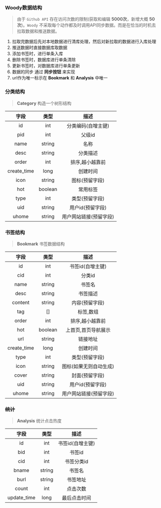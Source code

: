 ### Woody数据结构
> 由于 `Github API` 存在访问次数的限制(获取和编辑 **5000次**，新增大概 **50次**)。`Woody` 不采取每个动作都及时调用API同步数据。而是在恰当的时机去拉取数据和推送数据。

1. 拉取完数据后先对本地数据进行清库处理，然后对新拉取的数据进行入库处理
2. 推送数据时直接数据库取数据
3. 添加书签时，进行单条入库
4. 删除书签时，数据库进行单条清除
5. 更新书签时，对数据库进行单条更新
6. 数据的同步 通过 **同步按钮** 来实现
7. url作为唯一标示在 **Bookmark** 和 **Analysis** 中唯一

### 分类结构
> **Category** 构造一个树形结构

|字段|类型|描述|
|:---:|:---:|:--:|
|id|int|分类编码(自增主键)|
|pid|int|父级id|
|name|string|名称|
|desc|string|分类描述|
|order|int|排序,越小越靠前|
|create_time|long|创建时间|
|icon|string|图标(预留字段)|
|hot|boolean|常用标签|
|type|int|类型(预留字段)|
|uid|string|用户id(预留字段)|
|uhome|string|用户网站链接(预留字段)|

### 书签结构
> **Bookmark** 书签数据结构

|字段|类型|描述|
|:---:|:---:|:--:|
|id|int|书签id(自增主键)|
|cid|int|分类id|
|name|string|书签名|
|desc|string|书签描述|
|content|string|内容(预留字段)|
|tag|[]|标签,数组|
|order|int|排序,越小越靠前|
|hot|boolean|上首页,首页导航展示|
|url|string|链接地址|
|create_time|long|创建时间|
|type|int|类型(预留字段)|
|icon|string|图标(如果无则自动生成)|
|cover|string|封面(预留字段)|
|uid|string|用户id(预留字段)|
|uhome|string|用户网站链接(预留字段)|


### ~~统计~~
> **Analysis** 统计点击热度

|字段|类型|描述|
|:---:|:---:|:--:|
|id|int|书签id(自增主键)|
|bid|int|书签id|
|cid|int|书签分类id|
|bname|string|书签名|
|burl|string|书签地址|
|count|int|点击次数|
|update_time|long|最后点击时间|
